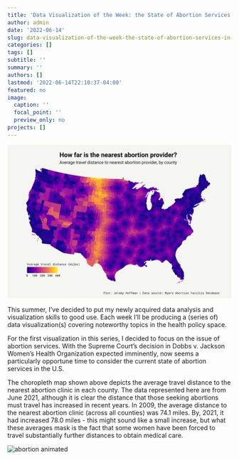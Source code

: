 ```yaml
---
title: 'Data Visualization of the Week: the State of Abortion Services in the US'
author: admin
date: '2022-06-14'
slug: data-visualization-of-the-week-the-state-of-abortion-services-in-the-us
categories: []
tags: []
subtitle: ''
summary: ''
authors: []
lastmod: '2022-06-14T22:10:37-04:00'
featured: no
image:
  caption: ''
  focal_point: ''
  preview_only: no
projects: []
---
```


![abortion providers](images/abortion_providers.png)

This summer, I’ve decided to put my newly acquired data analysis and visualization skills to good use. Each week I’ll be producing a (series of) data visualization(s) covering noteworthy topics in the health policy space. 

For the first visualization in this series, I decided to focus on the issue of abortion services. With the Supreme Court’s decision in Dobbs v. Jackson Women’s Health Organization expected imminently, now seems a particularly opportune time to consider the current state of abortion services in the U.S.

The choropleth map shown above depicts the average travel distance to the nearest abortion clinic in each county. The data represented here are from June 2021, although it is clear the distance that those seeking abortions must travel has increased in recent years. In 2009, the average distance to the nearest abortion clinic (across all counties) was 74.1 miles. By, 2021, it had increased 78.0 miles - this might sound like a small increase, but what these averages mask is the fact that some women have been forced to travel substantially further distances to obtain medical care.

![abortion animated](images/preview.gif)




